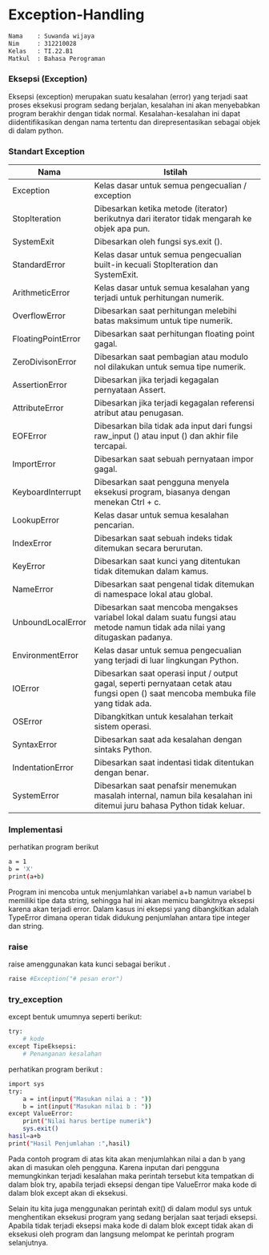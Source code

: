 # Exception-Handling

```sh
Nama    : Suwanda wijaya
Nim     : 312210028
Kelas   : TI.22.B1
Matkul  : Bahasa Perograman
```
### Eksepsi (Exception)
Eksepsi (exception) merupakan suatu kesalahan (error) yang terjadi saat proses eksekusi program sedang berjalan, kesalahan ini akan menyebabkan program berakhir dengan tidak normal. Kesalahan-kesalahan ini dapat diidentifikasikan dengan nama tertentu dan direpresentasikan sebagai objek di dalam python.

### Standart Exception
| Nama                | Istilah                                                                                                                   |
| ------------------- | ------------------------------------------------------------------------------------------------------------------------- |
| Exception           |	Kelas dasar untuk semua pengecualian / exception                                                                          |
| StopIteration       |	Dibesarkan ketika metode (iterator) berikutnya dari iterator tidak mengarah ke objek apa pun.                             |
| SystemExit	      |Dibesarkan oleh fungsi sys.exit ().                                                                                        |
| StandardError	      |Kelas dasar untuk semua pengecualian built-in kecuali StopIteration dan SystemExit.                                        |
| ArithmeticError	  |Kelas dasar untuk semua kesalahan yang terjadi untuk perhitungan numerik.                                                  |
| OverflowError	      |Dibesarkan saat perhitungan melebihi batas maksimum untuk tipe numerik.                                                    |
| FloatingPointError  |	Dibesarkan saat perhitungan floating point gagal.                                                                         |
| ZeroDivisonError	  | Dibesarkan saat pembagian atau modulo nol dilakukan untuk semua tipe numerik.                                             |
| AssertionError	  | Dibesarkan jika terjadi kegagalan pernyataan Assert.                                                                      |
| AttributeError	  | Dibesarkan jika terjadi kegagalan referensi atribut atau penugasan.                                                       |
| EOFError	          | Dibesarkan bila tidak ada input dari fungsi raw_input () atau input () dan akhir file tercapai.                           |
| ImportError	      | Dibesarkan saat sebuah pernyataan impor gagal.                                                                            |
| KeyboardInterrupt	  | Dibesarkan saat pengguna menyela eksekusi program, biasanya dengan menekan Ctrl + c.                                      |
| LookupError	      | Kelas dasar untuk semua kesalahan pencarian.                                                                              |
| IndexError	      | Dibesarkan saat sebuah indeks tidak ditemukan secara berurutan.                                                           |
| KeyError	          | Dibesarkan saat kunci yang ditentukan tidak ditemukan dalam kamus.                                                        |
| NameError	          | Dibesarkan saat pengenal tidak ditemukan di namespace lokal atau global.                                                  |
| UnboundLocalError	  | Dibesarkan saat mencoba mengakses variabel lokal dalam suatu fungsi atau metode namun tidak ada nilai yang ditugaskan  padanya. |
| EnvironmentError    | Kelas dasar untuk semua pengecualian yang terjadi di luar lingkungan Python.                                              |
| IOError	          | Dibesarkan saat operasi input / output gagal, seperti pernyataan cetak atau fungsi open () saat mencoba membuka file yang tidak ada. |
| OSError	          | Dibangkitkan untuk kesalahan terkait sistem operasi.                                                                      |
| SyntaxError   	  | Dibesarkan saat ada kesalahan dengan sintaks Python.                                                                      |
| IndentationError	  | Dibesarkan saat indentasi tidak ditentukan dengan benar.                                                                  |
| SystemError	      | Dibesarkan saat penafsir menemukan masalah internal, namun bila kesalahan ini ditemui juru bahasa Python tidak keluar.    |

### Implementasi
perhatikan program berikut
```sh
a = 1
b = 'X'
print(a+b)
```
Program ini mencoba untuk menjumlahkan variabel a+b namun variabel b memiliki tipe data string, sehingga hal ini akan memicu bangkitnya eksepsi karena akan terjadi error.
Dalam kasus ini eksepsi yang dibangkitkan adalah TypeError dimana operan tidak didukung penjumlahan antara tipe integer dan string.
### raise
raise amenggunakan kata kunci sebagai berikut .
```sh
raise #Exception("# pesan eror")
```
### try_exception
except bentuk umumnya seperti berikut:
```sh
try:
    # kode
except TipeEksepsi:
    # Penanganan kesalahan
```
perhatikan program berikut :
```sh
import sys
try:
    a = int(input("Masukan nilai a : "))
    b = int(input("Masukan nilai b : "))
except ValueError:
    print("Nilai harus bertipe numerik")
    sys.exit()
hasil=a+b
print("Hasil Penjumlahan :",hasil)
```
Pada contoh program di atas kita akan menjumlahkan nilai a dan b yang akan di masukan oleh pengguna. Karena inputan dari pengguna memungkinkan terjadi kesalahan maka perintah tersebut kita tempatkan di dalam blok try, apabila terjadi eksepsi dengan tipe ValueError maka kode di dalam blok except akan di eksekusi.<p>
Selain itu kita juga menggunakan perintah exit() di dalam modul sys untuk menghentikan eksekusi program yang sedang berjalan saat terjadi eksepsi.
Apabila tidak terjadi eksepsi maka kode di dalam blok except tidak akan di eksekusi oleh program dan langsung melompat ke perintah program selanjutnya.